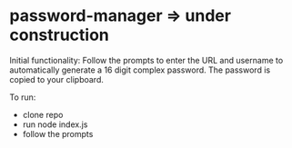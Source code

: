 # password-manager => under construction

Initial functionality: Follow the prompts to enter the URL and username to automatically generate a 16 digit complex password. The password is copied to your clipboard.

To run: 
  - clone repo
  - run node index.js 
  - follow the prompts
